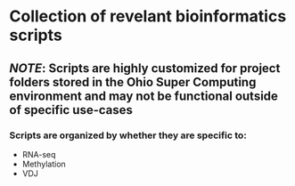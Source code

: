 # Collection of revelant bioinformatics scripts
## *NOTE*: Scripts are highly customized for project folders stored in the Ohio Super Computing environment and may not be functional outside of specific use-cases
### Scripts are organized by whether they are specific to:
- RNA-seq
- Methylation
- VDJ

